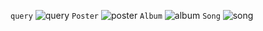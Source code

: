 `query`
![query](https://user-images.githubusercontent.com/3261849/208017581-cc6cc89e-7b09-42c4-94db-d19238fee4d3.png)
`Poster`
![poster](https://user-images.githubusercontent.com/3261849/208017595-d8230382-66ba-4522-ba62-d4c14dc74676.png)
`Album`
![album](https://user-images.githubusercontent.com/3261849/208017597-e7e84e58-b19d-415f-b6eb-3ab8b3dd8573.png)
`Song`
![song](https://user-images.githubusercontent.com/3261849/208017600-28ce6eeb-2dcb-43ba-9150-da8c44ece1fd.png)
